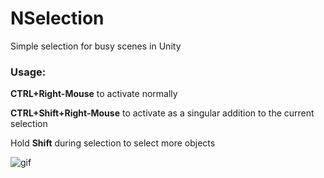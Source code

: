 # NSelection
Simple selection for busy scenes in Unity

### Usage:
**CTRL+Right-Mouse** to activate normally

**CTRL+Shift+Right-Mouse** to activate as a singular addition to the current selection

Hold **Shift** during selection to select more objects

![gif](http://vertx.xyz/wp-content/uploads/2017/12/nSelection2.gif)